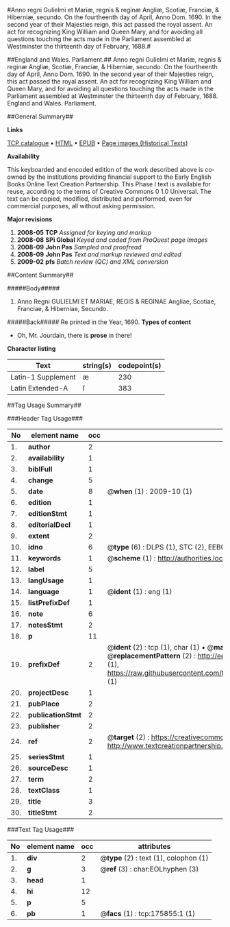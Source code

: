 #Anno regni Gulielmi et Mariæ, regnis & reginæ Angliæ, Scotiæ, Franciæ, & Hiberniæ, secundo. On the fourtheenth day of April, Anno Dom. 1690. In the second year of their Majesties reign, this act passed the royal assent. An act for recognizing King William and Queen Mary, and for avoiding all questions touching the acts made in the Parliament assembled at Westminster the thirteenth day of February, 1688.#

##England and Wales. Parliament.##
Anno regni Gulielmi et Mariæ, regnis & reginæ Angliæ, Scotiæ, Franciæ, & Hiberniæ, secundo. On the fourtheenth day of April, Anno Dom. 1690. In the second year of their Majesties reign, this act passed the royal assent. An act for recognizing King William and Queen Mary, and for avoiding all questions touching the acts made in the Parliament assembled at Westminster the thirteenth day of February, 1688.
England and Wales. Parliament.

##General Summary##

**Links**

[TCP catalogue](http://www.ota.ox.ac.uk/tcp/)  • 
[HTML](http://tei.it.ox.ac.uk/tcp/Texts-HTML/free/B02/B02940.html)  • 
[EPUB](http://tei.it.ox.ac.uk/tcp/Texts-EPUB/free/B02/B02940.epub) • 
[Page images (Historical Texts)](https://data.historicaltexts.jisc.ac.uk/view?pubId=eebo-52614642e&pageId=eebo-52614642e-175855-1)

**Availability**

This keyboarded and encoded edition of the
	       work described above is co-owned by the institutions
	       providing financial support to the Early English Books
	       Online Text Creation Partnership. This Phase I text is
	       available for reuse, according to the terms of Creative
	       Commons 0 1.0 Universal. The text can be copied,
	       modified, distributed and performed, even for
	       commercial purposes, all without asking permission.

**Major revisions**

1. __2008-05__ __TCP__ *Assigned for keying and markup*
1. __2008-08__ __SPi Global__ *Keyed and coded from ProQuest page images*
1. __2008-09__ __John Pas__ *Sampled and proofread*
1. __2008-09__ __John Pas__ *Text and markup reviewed and edited*
1. __2009-02__ __pfs__ *Batch review (QC) and XML conversion*

##Content Summary##

#####Body#####

1. Anno Regni GULIELMI ET MARIAE, REGIS & REGINAE Angliae, Scotiae, Franciae, & Hiberniae, Secundo.

#####Back#####
Re printed in the Year, 1690.
**Types of content**

  * Oh, Mr. Jourdain, there is **prose** in there!

**Character listing**


|Text|string(s)|codepoint(s)|
|---|---|---|
|Latin-1 Supplement|æ|230|
|Latin Extended-A|ſ|383|

##Tag Usage Summary##

###Header Tag Usage###

|No|element name|occ|attributes|
|---|---|---|---|
|1.|__author__|2||
|2.|__availability__|1||
|3.|__biblFull__|1||
|4.|__change__|5||
|5.|__date__|8| @__when__ (1) : 2009-10 (1)|
|6.|__edition__|1||
|7.|__editionStmt__|1||
|8.|__editorialDecl__|1||
|9.|__extent__|2||
|10.|__idno__|6| @__type__ (6) : DLPS (1), STC (2), EEBO-CITATION (1), OCLC (1), VID (1)|
|11.|__keywords__|1| @__scheme__ (1) : http://authorities.loc.gov/ (1)|
|12.|__label__|5||
|13.|__langUsage__|1||
|14.|__language__|1| @__ident__ (1) : eng (1)|
|15.|__listPrefixDef__|1||
|16.|__note__|6||
|17.|__notesStmt__|2||
|18.|__p__|11||
|19.|__prefixDef__|2| @__ident__ (2) : tcp (1), char (1)  •  @__matchPattern__ (2) : ([0-9\-]+):([0-9IVX]+) (1), (.+) (1)  •  @__replacementPattern__ (2) : http://eebo.chadwyck.com/downloadtiff?vid=$1&page=$2 (1), https://raw.githubusercontent.com/textcreationpartnership/Texts/master/tcpchars.xml#$1 (1)|
|20.|__projectDesc__|1||
|21.|__pubPlace__|2||
|22.|__publicationStmt__|2||
|23.|__publisher__|2||
|24.|__ref__|2| @__target__ (2) : https://creativecommons.org/publicdomain/zero/1.0/ (1), http://www.textcreationpartnership.org/docs/. (1)|
|25.|__seriesStmt__|1||
|26.|__sourceDesc__|1||
|27.|__term__|2||
|28.|__textClass__|1||
|29.|__title__|3||
|30.|__titleStmt__|2||


###Text Tag Usage###

|No|element name|occ|attributes|
|---|---|---|---|
|1.|__div__|2| @__type__ (2) : text (1), colophon (1)|
|2.|__g__|3| @__ref__ (3) : char:EOLhyphen (3)|
|3.|__head__|1||
|4.|__hi__|12||
|5.|__p__|5||
|6.|__pb__|1| @__facs__ (1) : tcp:175855:1 (1)|

